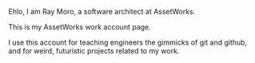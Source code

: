 Ehlo, I am Ray Moro, a software architect at AssetWorks.

This is my AssetWorks work account page.

I use this account for teaching engineers the gimmicks of git and github, and for weird, futuristic projects related to my work.
